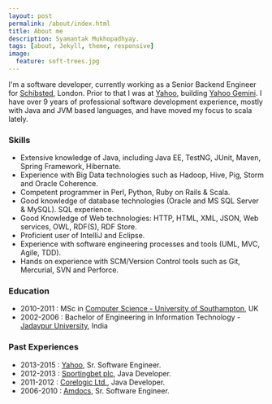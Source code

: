 ```yaml
---
layout: post
permalink: /about/index.html
title: About me
description: Syamantak Mukhopadhyay.
tags: [about, Jekyll, theme, responsive]
image:
  feature: soft-trees.jpg
---
```


I'm a software developer, currently working as a Senior Backend Engineer for [Schibsted](http://www.schibsted.com/), London. Prior to that I was at [Yahoo](https://info.yahoo.com/), building [Yahoo Gemini](https://advertising.yahoo.com/ad-solutions/gemini/index.htm). I have over 9 years of professional software development experience, mostly with Java and JVM based languages, and have moved my focus to scala lately. 

### Skills
* Extensive knowledge of Java, including Java EE, TestNG, JUnit, Maven, Spring Framework, Hibernate.
* Experience with Big Data technologies such as Hadoop, Hive, Pig, Storm and Oracle Coherence.
* Competent programmer in Perl, Python, Ruby on Rails & Scala.
* Good knowledge of database technologies (Oracle and MS SQL Server & MySQL). SQL experience.
* Good Knowledge of Web technologies: HTTP, HTML, XML, JSON, Web services, OWL, RDF(S), RDF Store.
* Proficient user of IntelliJ and Eclipse.
* Experience with software engineering processes and tools (UML, MVC, Agile, TDD).
* Hands on experience with SCM/Version Control tools such as Git, Mercurial, SVN and Perforce.


### Education
* 2010-2011 : MSc in [Computer Science - University of Southampton](http://www.ecs.soton.ac.uk/), UK
* 2002-2006 : Bachelor of Engineering in Information Technology - [Jadavpur University](http://www.jaduniv.edu.in/), India

### Past Experiences
* 2013-2015 : [Yahoo](https://info.yahoo.com/), Sr. Software Engineer.
* 2012-2013 : [Sportingbet plc](http://www.sportingbet.com/), Java Developer.
* 2011-2012 : [Corelogic Ltd.](http://www.corelogic.co.uk/), Java Developer.
* 2006-2010 : [Amdocs](http://www.amdocs.com/Pages/HomePage.aspx), Sr. Software Engineer.

